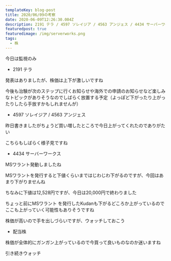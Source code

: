 ```yaml
---
templateKey: blog-post
title: 2020/06/09の考察
date: 2020-06-09T12:26:30.004Z
description: 2191 テラ / 4597 ソレイジア / 4563 アンジェス / 4434 サーバーワークス / 配当株
featuredpost: true
featuredimage: /img/serverworks.png
tags:
  - 株
---
```

今日は監視のみ

* 2191 テラ 

発表はありましたが、株価は上下が激しいですね

今後も治験が次のステップに行くお知らせや海外での申請のお知らせなど楽しみなトピックがありそうなのでしばらく放置する予定（よっぽど下がったり上がったりしたら手放すかもしれませんが）



* 4597 ソレイジア / 4563 アンジェス

昨日書きましたがちょうど買い増したところで今日上がってくれたのでありがたい

こちらもしばらく様子見ですね



* 4434 サーバーワークス

MSワラント発動しましたね

MSワラントを発行すると下値くらいまではじわじわ下がるのですが、今回はあまり下がりませんね

ちなみに下値は12,528円ですが、今日は20,000円で終わりました

ちょっと前にMSワラント を発行したKudanも下がるどころか上がっているのでここも上がっていく可能性もありそうですね

株価が高いので手を出しづらいですが、ウォッチしておこう



* 配当株

株価が全体的にガンガン上がっているので今買って良いものなのか迷いますね

引き続きウォッチ